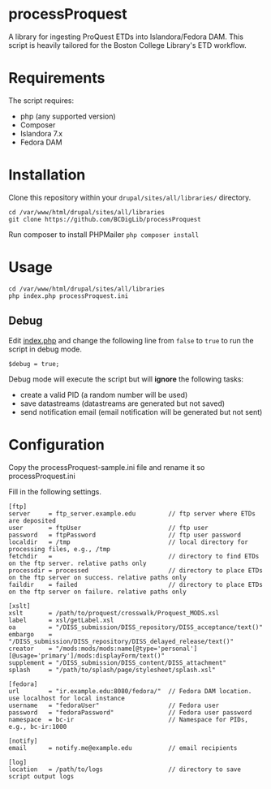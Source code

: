# processProquest

A library for ingesting ProQuest ETDs into Islandora/Fedora DAM. This script is heavily tailored for the Boston College Library's ETD workflow.

# Requirements

The script requires:
* php (any supported version)
* Composer
* Islandora 7.x
* Fedora DAM


# Installation
Clone this repository within your `drupal/sites/all/libraries/` directory.

```
cd /var/www/html/drupal/sites/all/libraries
git clone https://github.com/BCDigLib/processProquest
```

Run composer to install PHPMailer
```php composer install```

# Usage

```
cd /var/www/html/drupal/sites/all/libraries
php index.php processProquest.ini
```

## Debug

Edit [index.php](index.php) and change the following line from `false` to `true` to run the script in debug mode. 

```$debug = true;```

Debug mode will execute the script but will **ignore** the following tasks:
* create a valid PID (a random number will be used)
* save datastreams (datastreams are generated but not saved)
* send notification email (email notification will be generated but not sent)

# Configuration

Copy the processProquest-sample.ini file and rename it so processProquest.ini

Fill in the following settings.

```
[ftp]
server     = ftp_server.example.edu         // ftp server where ETDs are deposited
user       = ftpUser                        // ftp user
password   = ftpPassword                    // ftp user password
localdir   = /tmp                           // local directory for processing files, e.g., /tmp
fetchdir   =                                // directory to find ETDs on the ftp server. relative paths only
processdir = processed                      // directory to place ETDs on the ftp server on success. relative paths only
faildir    = failed                         // directory to place ETDs on the ftp server on failure. relative paths only

[xslt]
xslt       = /path/to/proquest/crosswalk/Proquest_MODS.xsl
label      = xsl/getLabel.xsl
oa         = "/DISS_submission/DISS_repository/DISS_acceptance/text()"
embargo    = "/DISS_submission/DISS_repository/DISS_delayed_release/text()"
creator    = "/mods:mods/mods:name[@type='personal'][@usage='primary']/mods:displayForm/text()"
supplement = "/DISS_submission/DISS_content/DISS_attachment"
splash     = "/path/to/splash/page/stylesheet/splash.xsl"

[fedora]
url        = "ir.example.edu:8080/fedora/"  // Fedora DAM location. use localhost for local instance
username   = "fedoraUser"                   // Fedora user
password   = "fedoraPassword"               // Fedora user password
namespace  = bc-ir                          // Namespace for PIDs, e.g., bc-ir:1000

[notify]
email      = notify.me@example.edu          // email recipients 

[log]
location   = /path/to/logs                  // directory to save script output logs
```
